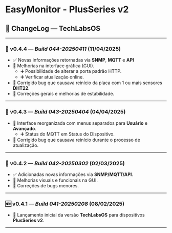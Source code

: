 # EasyMonitor - PlusSeries v2

## 📌 ChangeLog — TechLabsOS

---

### 🔄 v0.4.4 — *Build 044-20250411* (11/04/2025)
- ✅ Novas informações retornadas via **SNMP**, **MQTT** e **API**
- 🎨 Melhorias na interface gráfica (GUI).
  -  ➕ Possibilidade de alterar a porta padrão HTTP.
  -  ➕ Verificar atualização online.
- 🐛 Corrigido bug que causava reinício da placa com 1 ou mais sensores **DHT22**.
- 🧹 Correções gerais e melhorias de estabilidade.

---

### 🔄 v0.4.3 — *Build 043-20250404* (04/04/2025)
- 🎨 Interface reorganizada com menus separados para **Usuário** e **Avançado**.
  - ➕ Status do MQTT em Status do Dispositivo.
- 🐛 Corrigido bug que causava reinício durante o processo de atualização.

---

### 🔄 v0.4.2 — *Build 042-20250302* (02/03/2025)
- ✅ Adicionadas novas informações via **SNMP/MQTT/API**.
- 🎨 Melhorias visuais e funcionais na GUI.
- 🐞 Correções de bugs menores.

---

### 🆕 v0.4.1 — *Build 041-20250208* (08/02/2025)
- 🚀 Lançamento inicial da versão **TechLabsOS** para dispositivos **PlusSeries v2**.

---
